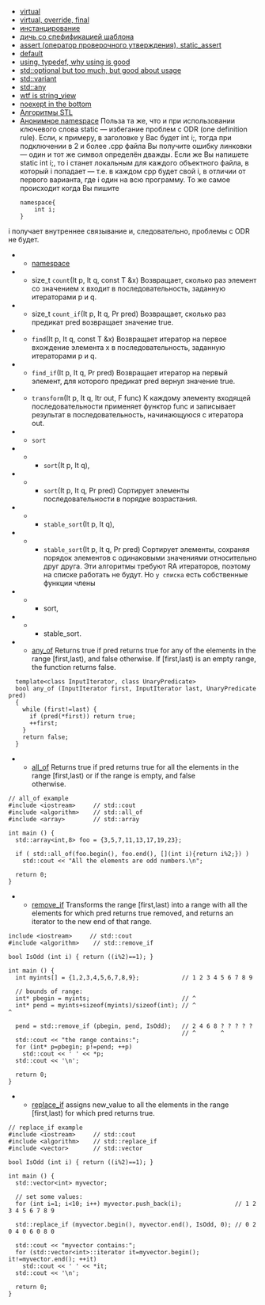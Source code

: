 + [virtual](http://mycpp.ru/cpp/scpp/cppd_virtual.htm)
+ [virtual, override, final](https://ru.stackoverflow.com/questions/490133/virtual-%D0%B8-override/490144)
+ [инстанцирование](http://www.cyberforum.ru/cpp/thread271621.html)
+ [дичь со спефификацией шаблона](https://habr.com/post/54762/)
+ [assert (оператор проверочного утверждения), static_assert](https://ravesli.com/urok-109-assert-i-static_assert/)
+ [default](https://stackoverflow.com/questions/6502828/what-does-default-mean-after-a-class-function-declaration)
+ [using, typedef, why using is good](https://ru.stackoverflow.com/questions/499481/%D0%9E%D1%82%D0%BB%D0%B8%D1%87%D0%B8%D0%B5-using-%D0%BE%D1%82-typedef)
+ [std::optional but too much, but good about usage](https://habr.com/post/372103/)
+ [std::variant](https://en.cppreference.com/w/cpp/utility/variant)
+ [std::any](https://en.cppreference.com/w/cpp/utility/any)
+ [wtf is string_view](https://habr.com/company/yandex/blog/304510/)
+ [noexept in the bottom](http://qaru.site/questions/20815/when-should-i-really-use-noexcept)
+ [Алгоритмы STL](http://amse.ru/courses/cpp2/2011_03_14.html)
+ [Анонимное namespace](https://ru.stackoverflow.com/questions/490460/%D0%97%D0%B0%D1%87%D0%B5%D0%BC-%D0%BD%D1%83%D0%B6%D0%BD%D0%BE-%D0%BD%D0%B5%D0%B8%D0%BC%D0%B5%D0%BD%D0%BE%D0%B2%D0%B0%D0%BD%D0%BD%D0%BE%D0%B5-%D0%BF%D1%80%D0%BE%D1%81%D1%82%D1%80%D0%B0%D0%BD%D1%81%D1%82%D0%B2%D0%BE-%D0%B8%D0%BC%D0%B5%D0%BD)
    Польза та же, что и при использовании ключевого слова static — избегание проблем с ODR (one definition rule). Если, к примеру, в заголовке у Вас будет int i;, тогда при подключении в 2 и более .cpp файла Вы получите ошибку линковки — один и тот же символ определён дважды. Если же Вы напишете static int i;, то i станет локальным для каждого объектного файла, в который i попадает — т.е. в каждом cpp будет свой i, в отличии от первого варианта, где i один на всю программу. То же самое происходит когда Вы пишите
    ```
    namespace{
        int i;
    }
    ```
i получает внутреннее связывание и, следовательно, проблемы с ODR не будет.
- - [namespace](http://www.c-cpp.ru/books/ispolzovanie-prostranstva-imen)
- - size_t `count`(It p, It q, const T &x)
    Возвращает, сколько раз элемент со значением x входит в последовательность, заданную итераторами p и q.
- - size_t `count_if`(It p, It q, Pr pred)
    Возвращает, сколько раз предикат pred возвращает значение true. 
- - `find`(It p, It q, const T &x)
    Возвращает итератор на первое вхождение элемента x в последовательность, заданную итераторами p и q.
- - `find_if`(It p, It q, Pr pred)
    Возвращает итератор на первый элемент, для которого предикат pred вернул значение true. 
- - `transform`(It p, It q, Itr out, F func)
    К каждому элементу входящей последовательности применяет функтор func и записывает результат в последовательность,
    начинающуюся с итератора out.
- - `sort `
- - - `sort`(It p, It q), 
- - - `sort`(It p, It q, Pr pred)
      Сортирует элементы последовательности в порядке возрастания. 
- - - `stable_sort`(It p, It q), 
- - - `stable_sort`(It p, It q, Pr pred)
    Сортирует элементы, сохраняя порядок элементов с одинаковыми значениями относительно друг друга. Эти алгоритмы 
    требуют RA итераторов, поэтому на списке работать не будут. Но `у списка` есть собственные функции члены 
- - - sort, 
- - - stable_sort.
- - [any_of](http://www.cplusplus.com/reference/algorithm/any_of/)
    Returns true if pred returns true for any of the elements in the range [first,last), and false otherwise. 
    If [first,last) is an empty range, the function returns false.
    
```
  template<class InputIterator, class UnaryPredicate>
  bool any_of (InputIterator first, InputIterator last, UnaryPredicate pred)
  {
    while (first!=last) {
      if (pred(*first)) return true;
      ++first;
    }
    return false;
  }
```
- - [all_of](http://www.cplusplus.com/reference/algorithm/all_of/)
    Returns true if pred returns true for all the elements in the range [first,last) or if the range is empty, and false    
    otherwise.
```
// all_of example
#include <iostream>     // std::cout
#include <algorithm>    // std::all_of
#include <array>        // std::array

int main () {
  std::array<int,8> foo = {3,5,7,11,13,17,19,23};

  if ( std::all_of(foo.begin(), foo.end(), [](int i){return i%2;}) )
    std::cout << "All the elements are odd numbers.\n";

  return 0;
}
```
- - [remove_if](http://www.cplusplus.com/reference/algorithm/remove_if/)
Transforms the range [first,last) into a range with all the elements for which pred returns true removed, and returns an iterator to the new end of that range.
```
include <iostream>     // std::cout
#include <algorithm>    // std::remove_if

bool IsOdd (int i) { return ((i%2)==1); }

int main () {
  int myints[] = {1,2,3,4,5,6,7,8,9};            // 1 2 3 4 5 6 7 8 9

  // bounds of range:
  int* pbegin = myints;                          // ^
  int* pend = myints+sizeof(myints)/sizeof(int); // ^                 ^

  pend = std::remove_if (pbegin, pend, IsOdd);   // 2 4 6 8 ? ? ? ? ?
                                                 // ^       ^
  std::cout << "the range contains:";
  for (int* p=pbegin; p!=pend; ++p)
    std::cout << ' ' << *p;
  std::cout << '\n';

  return 0;
}
```
- - [replace_if](http://www.cplusplus.com/reference/algorithm/replace_if/)
    assigns new_value to all the elements in the range [first,last) for which pred returns true.
```
// replace_if example
#include <iostream>     // std::cout
#include <algorithm>    // std::replace_if
#include <vector>       // std::vector

bool IsOdd (int i) { return ((i%2)==1); }

int main () {
  std::vector<int> myvector;

  // set some values:
  for (int i=1; i<10; i++) myvector.push_back(i);               // 1 2 3 4 5 6 7 8 9

  std::replace_if (myvector.begin(), myvector.end(), IsOdd, 0); // 0 2 0 4 0 6 0 8 0

  std::cout << "myvector contains:";
  for (std::vector<int>::iterator it=myvector.begin(); it!=myvector.end(); ++it)
    std::cout << ' ' << *it;
  std::cout << '\n';

  return 0;
}
```
